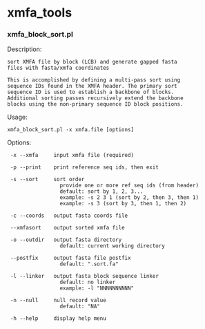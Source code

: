 # xmfa_tools 

### xmfa_block_sort.pl
Description:

	sort XMFA file by block (LCB) and generate gapped fasta
	files with fasta/xmfa coordinates

    This is accomplished by defining a multi-pass sort using
    sequence IDs found in the XMFA header. The primary sort 
    sequence ID is used to establish a backbone of blocks. 
    Additional sorting passes recursively extend the backbone
    blocks using the non-primary sequence ID block positions.

Usage:

    xmfa_block_sort.pl -x xmfa.file [options]

Options:

     -x --xmfa     input xmfa file (required)

     -p --print    print reference seq ids, then exit

     -s --sort     sort order
                     provide one or more ref seq ids (from header)
                     default: sort by 1, 2, 3... 
                     example: -s 2 3 1 (sort by 2, then 3, then 1)
                     example: -s 3 (sort by 3, then 1, then 2)

     -c --coords   output fasta coords file

     --xmfasort    output sorted xmfa file

     -o --outdir   output fasta directory
                     default: current working directory

     --postfix     output fasta file postfix
                     default: ".sort.fa"

     -l --linker   output fasta block sequence linker
                     default: no linker
                     example: -l "NNNNNNNNNN"

     -n --null     null record value
                     default: "NA"

     -h --help     display help menu

